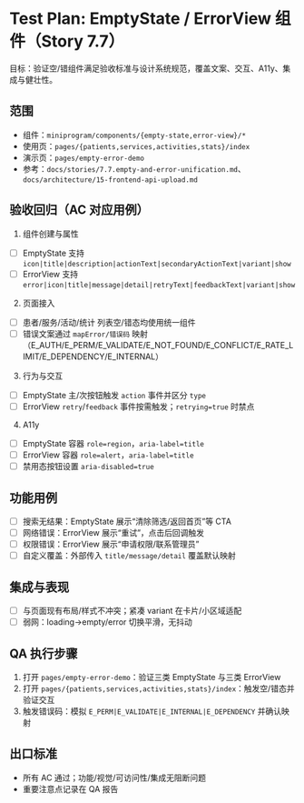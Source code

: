 # Test Plan: EmptyState / ErrorView 组件（Story 7.7）

目标：验证空/错组件满足验收标准与设计系统规范，覆盖文案、交互、A11y、集成与健壮性。

## 范围
- 组件：`miniprogram/components/{empty-state,error-view}/*`
- 使用页：`pages/{patients,services,activities,stats}/index`
- 演示页：`pages/empty-error-demo`
- 参考：`docs/stories/7.7.empty-and-error-unification.md`、`docs/architecture/15-frontend-api-upload.md`

## 验收回归（AC 对应用例）
1) 组件创建与属性
- [ ] EmptyState 支持 `icon|title|description|actionText|secondaryActionText|variant|show`
- [ ] ErrorView 支持 `error|icon|title|message|detail|retryText|feedbackText|variant|show`

2) 页面接入
- [ ] 患者/服务/活动/统计 列表空/错态均使用统一组件
- [ ] 错误文案通过 `mapError/错误码` 映射（E_AUTH/E_PERM/E_VALIDATE/E_NOT_FOUND/E_CONFLICT/E_RATE_LIMIT/E_DEPENDENCY/E_INTERNAL）

3) 行为与交互
- [ ] EmptyState 主/次按钮触发 `action` 事件并区分 `type`
- [ ] ErrorView `retry`/`feedback` 事件按需触发；`retrying=true` 时禁点

4) A11y
- [ ] EmptyState 容器 `role=region`，`aria-label=title`
- [ ] ErrorView 容器 `role=alert`，`aria-label=title`
- [ ] 禁用态按钮设置 `aria-disabled=true`

## 功能用例
- [ ] 搜索无结果：EmptyState 展示“清除筛选/返回首页”等 CTA
- [ ] 网络错误：ErrorView 展示“重试”，点击后回调触发
- [ ] 权限错误：ErrorView 展示“申请权限/联系管理员”
- [ ] 自定义覆盖：外部传入 `title/message/detail` 覆盖默认映射

## 集成与表现
- [ ] 与页面现有布局/样式不冲突；紧凑 variant 在卡片/小区域适配
- [ ] 弱网：loading→empty/error 切换平滑，无抖动

## QA 执行步骤
1. 打开 `pages/empty-error-demo`：验证三类 EmptyState 与三类 ErrorView
2. 打开 `pages/{patients,services,activities,stats}/index`：触发空/错态并验证交互
3. 触发错误码：模拟 `E_PERM|E_VALIDATE|E_INTERNAL|E_DEPENDENCY` 并确认映射

## 出口标准
- 所有 AC 通过；功能/视觉/可访问性/集成无阻断问题
- 重要注意点记录在 QA 报告

